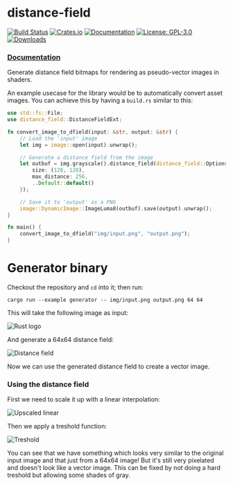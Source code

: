 # distance-field

[![Build Status](https://github.com/tversteeg/distance-field/workflows/CI/badge.svg)](https://github.com/tversteeg/distance-field/actions?workflow=CI)
[![Crates.io](https://img.shields.io/crates/v/distance-field.svg)](https://crates.io/crates/distance-field)
[![Documentation](https://docs.rs/distance-field/badge.svg)](https://docs.rs/distance-field)
[![License: GPL-3.0](https://img.shields.io/crates/l/distance-field.svg)](#license)
[![Downloads](https://img.shields.io/crates/d/distance-field.svg)](#downloads)

### [Documentation](https://docs.rs/distance-field/)

<!-- cargo-rdme start -->

Generate distance field bitmaps for rendering as pseudo-vector images in shaders.

An example usecase for the library would be to automatically convert asset images. You can achieve this by having a `build.rs` similar to this:

```rust
use std::fs::File;
use distance_field::DistanceFieldExt;

fn convert_image_to_dfield(input: &str, output: &str) {
    // Load the 'input' image
    let img = image::open(input).unwrap();

    // Generate a distance field from the image
    let outbuf = img.grayscale().distance_field(distance_field::Options {
        size: (128, 128),
        max_distance: 256,
        ..Default::default()
    });

    // Save it to 'output' as a PNG
    image::DynamicImage::ImageLuma8(outbuf).save(output).unwrap();
}

fn main() {
    convert_image_to_dfield("img/input.png", "output.png");
}
```

<!-- cargo-rdme end -->

# Generator binary

Checkout the repository and `cd` into it; then run:

    cargo run --example generator -- img/input.png output.png 64 64

This will take the following image as input:

![Rust logo](img/input.png?raw=true)

And generate a 64x64 distance field:

![Distance field](img/output.png?raw=true)

Now we can use the generated distance field to create a vector image.

### Using the distance field

First we need to scale it up with a linear interpolation:

![Upscaled linear](img/linear.png?raw=true)

Then we apply a treshold function:

![Treshold](img/treshold.png?raw=true)

You can see that we have something which looks very similar to the original input image and that just from a 64x64 image! But it's still very pixelated and doesn't look like a vector image. This can be fixed by not doing a hard treshold but allowing some shades of gray.

